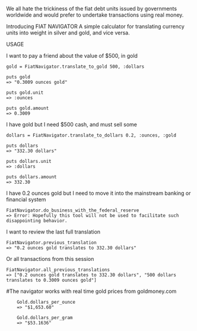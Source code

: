 We all hate the trickiness of the fiat debt units issued by governments worldwide
and would prefer to undertake transactions using real money. 

Introducing FIAT NAVIGATOR  A simple calculator for translating currency units into weight in silver and gold, and vice versa. 

USAGE

  I want to pay a friend about the value of $500, in gold 

    gold = FiatNavigator.translate_to_gold 500, :dollars 

    puts gold
    => "0.3009 ounces gold"

    puts gold.unit
    => :ounces

    puts gold.amount
    => 0.3009 

  I have gold but I need $500 cash, and must sell some

    dollars = FiatNavigator.translate_to_dollars 0.2, :ounces, :gold  
	
    puts dollars
    => "332.30 dollars" 

    puts dollars.unit
    => :dollars

    puts dollars.amount  
    => 332.30
		
  I have 0.2 ounces gold but I need to move it into the mainstream banking or financial system

    FiatNavigator.do_business_with_the_federal_reserve
    => Error: Hopefully this tool will not be used to facilitate such disappointing behavior. 
 
  I want to review the last full translation

    FiatNavigator.previous_translation
    => "0.2 ounces gold translates to 332.30 dollars"

  Or all transactions from this session
		
    FiatNavigator.all_previous_translations
    => ["0.2 ounces gold translates to 332.30 dollars", "500 dollars translates to 0.3009 ounces gold"]

  #The navigator works with real time gold prices from goldmoney.com

		Gold.dollars_per_ounce
		=> "$1,653.60" 

		Gold.dollars_per_gram
		=> "$53.1636" 
